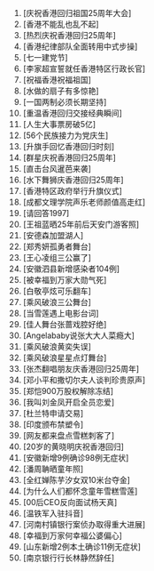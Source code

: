 
1. [庆祝香港回归祖国25周年大会]
1. [香港不能乱也乱不起]
1. [热烈庆祝香港回归25周年]
1. [香港纪律部队全面转用中式步操]
1. [七一建党节]
1. [李家超宣誓就任香港特区行政长官]
1. [祝福香港祝福祖国]
1. [水做的扇子有多惊艳]
1. [一国两制必须长期坚持]
1. [重温香港回归交接经典瞬间]
1. [人生大事票房破5亿]
1. [56个民族接力为党庆生]
1. [升旗手回忆香港回归时刻]
1. [群星庆祝香港回归25周年]
1. [直击台风暹芭来袭]
1. [水下舞狮庆香港回归25周年]
1. [香港特区政府举行升旗仪式]
1. [成都文理学院声乐老师颜值高走红]
1. [请回答1997]
1. [王祖蓝晒25年前后天安门游客照]
1. [安德森加盟湖人]
1. [郑秀妍孤勇者舞台]
1. [王心凌组三公赢了]
1. [安徽泗县新增感染者104例]
1. [被幸福到万家大勋气死]
1. [白敬亭炫可乐翻车]
1. [乘风破浪三公舞台]
1. [当雪莲遇上电影台词]
1. [佳人舞台张蔷戏腔好绝]
1. [Angelababy说张大大人菜瘾大]
1. [乘风破浪黄奕失误]
1. [乘风破浪星星点灯舞台]
1. [张杰翻唱朋友庆香港回归25周年]
1. [邓小平和撒切尔夫人谈判珍贵原声]
1. [郑恺900万股权解除冻结]
1. [我叫刘金凤开启全员恋爱]
1. [杜兰特申请交易]
1. [印度颁布禁塑令]
1. [网友都来盘点雪糕刺客了]
1. [20岁的黄晓明庆祝香港回归]
1. [安徽新增9例确诊98例无症状]
1. [潘周聃晒童年照]
1. [全红婵陈芋汐女双10米台夺金]
1. [为什么人们都怀念童年雪糕雪莲]
1. [00后CEO反向面试杨天真]
1. [温铁军入驻抖音]
1. [河南村镇银行案侦办取得重大进展]
1. [幸福到万家何幸福公婆偏心]
1. [山东新增2例本土确诊11例无症状]
1. [南京银行行长林静然辞任]